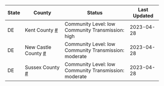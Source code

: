 State | County | Status | Last Updated
--- | --- | --- | --- 
DE | Kent County <a href="#kent_county">#</a> | <a name="kent_county"></a>Community Level: low<br/>Community Transmission: high | 2023-04-28
DE | New Castle County <a href="#new_castle_county">#</a> | <a name="new_castle_county"></a>Community Level: low<br/>Community Transmission: moderate | 2023-04-28
DE | Sussex County <a href="#sussex_county">#</a> | <a name="sussex_county"></a>Community Level: low<br/>Community Transmission: moderate | 2023-04-28
